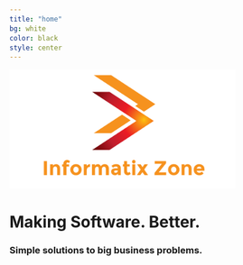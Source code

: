```yaml
---
title: "home"
bg: white
color: black
style: center
---
```



<img alt="Informatix Zone" src="https://github.com/informatixzone/informatixzone.github.io/raw/master/img/logo.png" width="400">

# Making Software. Better.
### Simple solutions to big business problems.
